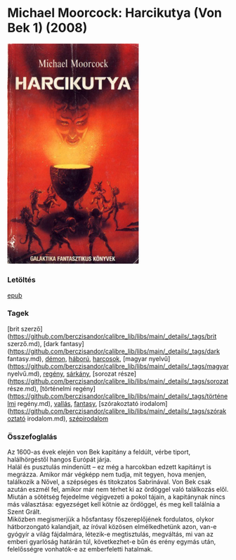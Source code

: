 # <a name="id_525">Michael Moorcock: Harcikutya (Von Bek 1) (2008)</a>
<img src="https://github.com/BercziSandor/calibre_lib/raw/main/libs/main/Michael%20Moorcock/Harcikutya%20%28525%29/cover.jpg" alt="cover" width="300"/>

### Letöltés
[epub](https://github.com/BercziSandor/calibre_lib/raw/main/libs/main/Michael%20Moorcock/Harcikutya%20%28525%29/Harcikutya%20-%20Michael%20Moorcock.epub)

### Tagek
[brit szerző](https://github.com/berczisandor/calibre_lib/libs/main/_details/_tags/brit szerző.md), [dark fantasy](https://github.com/berczisandor/calibre_lib/libs/main/_details/_tags/dark fantasy.md), [démon](https://github.com/berczisandor/calibre_lib/libs/main/_details/_tags/démon.md), [háború](https://github.com/berczisandor/calibre_lib/libs/main/_details/_tags/háború.md), [harcosok](https://github.com/berczisandor/calibre_lib/libs/main/_details/_tags/harcosok.md), [magyar nyelvű](https://github.com/berczisandor/calibre_lib/libs/main/_details/_tags/magyar nyelvű.md), [regény](https://github.com/berczisandor/calibre_lib/libs/main/_details/_tags/regény.md), [sárkány](https://github.com/berczisandor/calibre_lib/libs/main/_details/_tags/sárkány.md), [sorozat része](https://github.com/berczisandor/calibre_lib/libs/main/_details/_tags/sorozat része.md), [történelmi regény](https://github.com/berczisandor/calibre_lib/libs/main/_details/_tags/történelmi regény.md), [vallás](https://github.com/berczisandor/calibre_lib/libs/main/_details/_tags/vallás.md), [fantasy](https://github.com/berczisandor/calibre_lib/libs/main/_details/_tags/fantasy.md), [szórakoztató irodalom](https://github.com/berczisandor/calibre_lib/libs/main/_details/_tags/szórakoztató irodalom.md), [szépirodalom](https://github.com/berczisandor/calibre_lib/libs/main/_details/_tags/szépirodalom.md)

### Összefoglalás
<div>
<p>Az 1600-as évek elején von Bek kapitány a feldúlt, vérbe tiport, halálhörgéstől hangos Európát járja.<br>Halál és pusztulás mindenütt – ez még a harcokban edzett kapitányt is megrázza. Amikor már végképp nem tudja, mit tegyen, hova menjen, találkozik a Nővel, a szépséges és titokzatos Sabrinával. Von Bek csak azután eszmél fel, amikor már nem térhet ki az ördöggel való találkozás elől.<br>Miután a sötétség fejedelme végigvezeti a pokol tájain, a kapitánynak nincs más választása: egyezséget kell kötnie az ördöggel, és meg kell találnia a Szent Grált.<br>Miközben megismerjük a hősfantasy főszereplőjének fordulatos, olykor hátborzongató ka­landjait, az íróval közösen elmélkedhetünk azon, van-e gyógyír a világ fájdalmára, létezik-e meg­tisztulás, megváltás, mi van az emberi gyarlóság határán túl, következhet-e bűn és erény egymás után, felelősségre vonhatók-e az emberfeletti hatalmak.</p></div>


